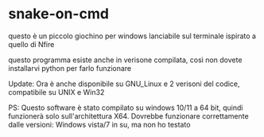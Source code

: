 # snake-on-cmd
questo è un piccolo giochino per windows lanciabile sul terminale ispirato a quello di Nfire

questo programma esiste anche in verisone compilata, così non dovete installarvi python per farlo funzionare

Update: Ora è anche disponibile su GNU_Linux e 2 verisoni del codice, compatibile su UNIX e Win32

PS: Questo software è stato compilato su windows 10/11 a 64 bit, quindi funzionerà solo sull'architettura X64. Dovrebbe funzionare correttamente dalle versioni: Windows vista/7 in su, ma non ho testato
